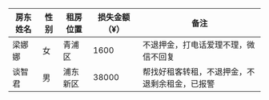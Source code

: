 | 房东姓名 | 性别 | 租房位置 | 损失金额（¥） | 备注                                 |
| -------- | ---- | -------- | ------------- | ------------------------------------ |
| 梁娜娜   | 女   | 青浦区   | 1600          | 不退押金，打电话爱理不理，微信不回复 |
| 谈智君 | 男 | 浦东新区 | 38000 | 帮找好租客转租，不退押金，不退剩余租金，已报警 |
